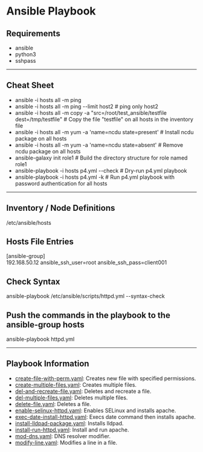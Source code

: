 # Ansible Playbook

## Requirements
* ansible
* python3
* sshpass

---
## Cheat Sheet
* ansible -i hosts all -m ping
* ansible -i hosts all -m ping --limit host2 # ping only host2
* ansible -i hosts all -m copy -a "src=/root/test_ansible/testfile dest=/tmp/testfile" # Copy the file "testfile" on all hosts in the inventory file 
* ansible -i hosts all -m yum -a 'name=ncdu state=present' # Install ncdu package on all hosts 
* ansible -i hosts all -m yum -a 'name=ncdu state=absent' # Remove ncdu package on all hosts 
* ansible-galaxy init role1 # Build the directory structure for role named role1
* ansible-playbook -i hosts p4.yml --check # Dry-run p4.yml playbook 
* ansible-playbook -i hosts p4.yml -k # Run p4.yml playbook with password authentication for all hosts 

---
## Inventory / Node Definitions
/etc/ansible/hosts

## Hosts File Entries
[ansible-group]\
192.168.50.12 ansible_ssh_user=root ansible_ssh_pass=client001

## Check Syntax
ansible-playbook /etc/ansible/scripts/httpd.yml --syntax-check

## Push the commands in the playbook to the ansible-group hosts
ansible-playbook httpd.yml

---
## Playbook Information
* [create-file-with-perm.yaml](create-file-with-perm.yam): Creates new file with specified permissions.
* [create-multiple-files.yaml](create-multiple-files.yaml): Creates multiple files.
* [del-and-recreate-file.yaml](del-and-recreate-file.yaml): Deletes and recreate a file.
* [del-multiple-files.yaml](del-multiple-files.yaml): Deletes multiple files.
* [delete-file.yaml](delete-file.yaml): Deletes a file.
* [enable-selinux-httpd.yaml](enable-selinux-httpd.yaml): Enables SELinux and installs apache.
* [exec-date-install-httpd.yaml](exec-date-install-httpd.yaml): Execs date command then installs apache.
* [install-lldpad-package.yaml](install-lldpad-package.yaml): Installs lldpad.
* [install-run-httpd.yaml](install-run-httpd.yaml): Install and run apache.
* [mod-dns.yaml](mod-dns.yaml): DNS resolver modifier.
* [modify-line.yaml](modify-line.yaml): Modifies a line in a file.
